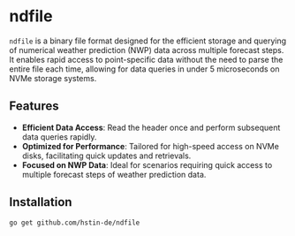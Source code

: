 # ndfile

`ndfile` is a binary file format designed for the efficient storage and querying of numerical weather prediction (NWP) data across multiple forecast steps. It enables rapid access to point-specific data without the need to parse the entire file each time, allowing for data queries in under 5 microseconds on NVMe storage systems.

## Features

- **Efficient Data Access**: Read the header once and perform subsequent data queries rapidly.
- **Optimized for Performance**: Tailored for high-speed access on NVMe disks, facilitating quick updates and retrievals.
- **Focused on NWP Data**: Ideal for scenarios requiring quick access to multiple forecast steps of weather prediction data.

## Installation

```bash
go get github.com/hstin-de/ndfile
```

